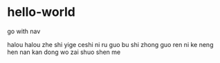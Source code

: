 # hello-world
go with nav


halou halou  zhe shi yige ceshi ni ru guo bu shi zhong guo ren   ni ke neng hen nan kan dong wo zai shuo shen me 

